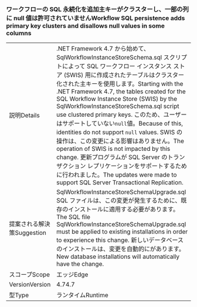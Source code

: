 ### <a name="workflow-sql-persistence-adds-primary-key-clusters-and-disallows-null-values-in-some-columns"></a><span data-ttu-id="86858-101">ワークフローの SQL 永続化を追加主キーがクラスターし、一部の列に null 値は許可されていません</span><span class="sxs-lookup"><span data-stu-id="86858-101">Workflow SQL persistence adds primary key clusters and disallows null values in some columns</span></span>

|   |   |
|---|---|
|<span data-ttu-id="86858-102">説明</span><span class="sxs-lookup"><span data-stu-id="86858-102">Details</span></span>|<span data-ttu-id="86858-103">.NET Framework 4.7 から始めて、SqlWorkflowInstanceStoreSchema.sql スクリプトによって SQL ワークフロー インスタンス ストア (SWIS) 用に作成されたテーブルはクラスター化された主キーを使用します。</span><span class="sxs-lookup"><span data-stu-id="86858-103">Starting with the .NET Framework 4.7, the tables created for the SQL Workflow Instance Store (SWIS) by the SqlWorkflowInstanceStoreSchema.sql script use clustered primary keys.</span></span> <span data-ttu-id="86858-104">このため、ユーザーはサポートしていない<code>null</code>値。</span><span class="sxs-lookup"><span data-stu-id="86858-104">Because of this, identities do not support <code>null</code> values.</span></span> <span data-ttu-id="86858-105">SWIS の操作は、この変更による影響はありません。</span><span class="sxs-lookup"><span data-stu-id="86858-105">The operation of SWIS is not impacted by this change.</span></span> <span data-ttu-id="86858-106">更新プログラムが SQL Server のトランザクション レプリケーションをサポートするために行われました。</span><span class="sxs-lookup"><span data-stu-id="86858-106">The updates were made to support SQL Server Transactional Replication.</span></span>|
|<span data-ttu-id="86858-107">提案される解決策</span><span class="sxs-lookup"><span data-stu-id="86858-107">Suggestion</span></span>|<span data-ttu-id="86858-108">SqlWorkflowInstanceStoreSchemaUpgrade.sql SQL ファイルは、この変更が発生するために、既存のインストールに適用する必要があります。</span><span class="sxs-lookup"><span data-stu-id="86858-108">The SQL file SqlWorkflowInstanceStoreSchemaUpgrade.sql must be applied to existing installations in order to experience this change.</span></span> <span data-ttu-id="86858-109">新しいデータベースのインストールは、変更を自動的にがあります。</span><span class="sxs-lookup"><span data-stu-id="86858-109">New database installations will automatically have the change.</span></span>|
|<span data-ttu-id="86858-110">スコープ</span><span class="sxs-lookup"><span data-stu-id="86858-110">Scope</span></span>|<span data-ttu-id="86858-111">エッジ</span><span class="sxs-lookup"><span data-stu-id="86858-111">Edge</span></span>|
|<span data-ttu-id="86858-112">Version</span><span class="sxs-lookup"><span data-stu-id="86858-112">Version</span></span>|<span data-ttu-id="86858-113">4.7</span><span class="sxs-lookup"><span data-stu-id="86858-113">4.7</span></span>|
|<span data-ttu-id="86858-114">型</span><span class="sxs-lookup"><span data-stu-id="86858-114">Type</span></span>|<span data-ttu-id="86858-115">ランタイム</span><span class="sxs-lookup"><span data-stu-id="86858-115">Runtime</span></span>|

